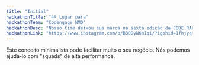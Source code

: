 ```yaml
---
title: "Initial"
hackathonTitle: "4º Lugar para"
hackathonTeam: "Codengage NMD"
hackathonDesc: "Nosso time deixou sua marca na sexta edição da CODE RACE com o projeto GreenGo, passando pela etapa qualificatória, destacando-se na semifinal e chegando entre os finalistas da competição."
hackathonLink: "https://www.instagram.com/p/B3DDyN6nIqi/?igshid=1fhjyqt64xhaw"
---
```


Este conceito minimalista pode facilitar muito o seu negócio. Nós podemos ajudá-lo com "squads" de alta performance.